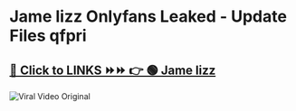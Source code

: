 
 # Jame lizz Onlyfans Leaked - Update Files qfpri

## <h2><a href="https://clipsfans.com/Jame_lizz&ref=git">🔗 Click to LINKS ⏩⏩ 👉 🟢 Jame lizz </a></h2>

<a href="https://clipsfans.com/Jame_lizz&ref=git" rel="nofollow" data-target="animated-image.originalLink"><img src="https://i.ibb.co.com/xMMVF88/686577567.gif" alt="Viral Video Original" style="max-width: 100%; display: inline-block;" data-target="animated-image.originalImage"></a>

